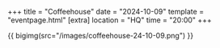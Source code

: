 +++
title = "Coffeehouse"
date = "2024-10-09"
template = "eventpage.html"
[extra]
location = "HQ"
time = "20:00"
+++

{{ bigimg(src="/images/coffeehouse-24-10-09.png") }}
